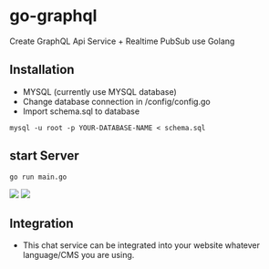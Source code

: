 # go-graphql
Create GraphQL Api Service + Realtime PubSub use Golang

## Installation

* MYSQL (currently use MYSQL database)
* Change database connection in /config/config.go
* Import schema.sql to database
```
mysql -u root -p YOUR-DATABASE-NAME < schema.sql
```

## start Server

```
go run main.go

```

<img src="https://firebasestorage.googleapis.com/v0/b/tabvn-fireshot.appspot.com/o/shots%2FQrC4k82w1uVqSO8ckTnvisBko7l1%2F-LIVDnqNVwxN4hWma2MU.png?alt=media&token=f2ab391b-a23c-47f3-9d9c-1a860e11559f" />
<img src="https://firebasestorage.googleapis.com/v0/b/tabvn-fireshot.appspot.com/o/shots%2FQrC4k82w1uVqSO8ckTnvisBko7l1%2F-LKHhNv8a-lSH7YOhewq.png?alt=media&token=707998bf-a48e-40ca-b50e-debbc4cd20fc" />

## Integration
* This chat service can be integrated into your website whatever language/CMS you are using.